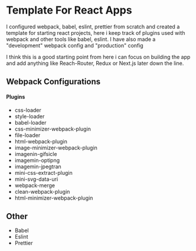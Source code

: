 # Template For React Apps

I configured webpack, babel, eslint, prettier from scratch and created a template for starting react projects, here i keep track of plugins used with webpack and other tools like babel, eslint. I have also made a "development" webpack config and "production" config

I think this is a good starting point from here i can focus on building the app and add anything like Reach-Router, Redux or Next.js later down the line.

## Webpack Configurations

#### Plugins

-   css-loader
-   style-loader
-   babel-loader
-   css-minimizer-webpack-plugin
-   file-loader
-   html-webpack-plugin
-   image-minimizer-webpack-plugin
-   imagenin-gifsicle
-   imagemin-optipng
-   imagemin-jpegtran
-   mini-css-extract-plugin
-   mini-svg-data-uri
-   webpack-merge
-   clean-webpack-plugin
-   html-minimizer-webpack-plugin

## Other

-   Babel
-   Eslint
-   Prettier
